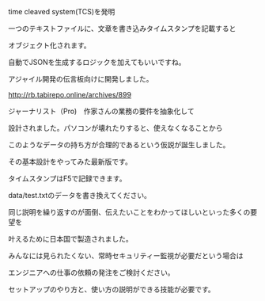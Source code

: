 time cleaved system(TCS)を発明

一つのテキストファイルに、文章を書き込みタイムスタンプを記載すると

オブジェクト化されます。

自動でJSONを生成するロジックを加えてもいいですね。

アジャイル開発の伝言板向けに開発しました。

http://rb.tabirepo.online/archives/899

ジャーナリスト（Pro)　作家さんの業務の要件を抽象化して

設計されました。パソコンが壊れたりすると、使えなくなることから

このようなデータの持ち方が合理的であるという仮説が誕生しました。

その基本設計をやってみた最新版です。

タイムスタンプはF5で記録できます。

data/test.txtのデータを書き換えてください。

同じ説明を繰り返すのが面倒、伝えたいことをわかってほしいといった多くの要望を

叶えるために日本国で製造されました。

みんなには見られたくない、常時セキュリティー監視が必要だという場合は

エンジニアへの仕事の依頼の発注をご検討ください。

セットアップのやり方と、使い方の説明ができる技能が必要です。
